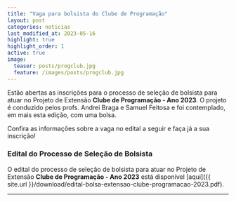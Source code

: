 ```yaml
---
title: "Vaga para bolsista do Clube de Programação"
layout: post
categories: noticias
last_modified_at: 2023-05-16
highlight: true
highlight_order: 1
active: true
image:
  teaser: posts/progclub.jpg
  feature: /images/posts/progclub.jpg
---
```


Estão abertas as inscrições para o processo de seleção de bolsista para atuar no Projeto de Extensão **Clube de Programação - Ano 2023**. O projeto é conduzido pelos profs. Andrei Braga e Samuel Feitosa e foi contemplado, em mais esta edição, com uma bolsa.

Confira as informações sobre a vaga no edital a seguir e faça já a sua inscrição!

### Edital do Processo de Seleção de Bolsista

O edital do processo de seleção de bolsista para atuar no Projeto de Extensão **Clube de Programação - Ano 2023** está disponível [aqui]({{ site.url }}/download/edital-bolsa-extensao-clube-programacao-2023.pdf).

---
